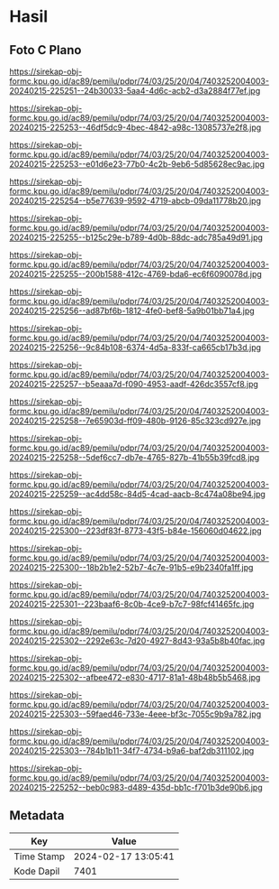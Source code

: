 # Hasil

## Foto C Plano

https://sirekap-obj-formc.kpu.go.id/ac89/pemilu/pdpr/74/03/25/20/04/7403252004003-20240215-225251--24b30033-5aa4-4d6c-acb2-d3a2884f77ef.jpg

https://sirekap-obj-formc.kpu.go.id/ac89/pemilu/pdpr/74/03/25/20/04/7403252004003-20240215-225253--46df5dc9-4bec-4842-a98c-13085737e2f8.jpg

https://sirekap-obj-formc.kpu.go.id/ac89/pemilu/pdpr/74/03/25/20/04/7403252004003-20240215-225253--e01d6e23-77b0-4c2b-9eb6-5d85628ec9ac.jpg

https://sirekap-obj-formc.kpu.go.id/ac89/pemilu/pdpr/74/03/25/20/04/7403252004003-20240215-225254--b5e77639-9592-4719-abcb-09da11778b20.jpg

https://sirekap-obj-formc.kpu.go.id/ac89/pemilu/pdpr/74/03/25/20/04/7403252004003-20240215-225255--b125c29e-b789-4d0b-88dc-adc785a49d91.jpg

https://sirekap-obj-formc.kpu.go.id/ac89/pemilu/pdpr/74/03/25/20/04/7403252004003-20240215-225255--200b1588-412c-4769-bda6-ec6f6090078d.jpg

https://sirekap-obj-formc.kpu.go.id/ac89/pemilu/pdpr/74/03/25/20/04/7403252004003-20240215-225256--ad87bf6b-1812-4fe0-bef8-5a9b01bb71a4.jpg

https://sirekap-obj-formc.kpu.go.id/ac89/pemilu/pdpr/74/03/25/20/04/7403252004003-20240215-225256--9c84b108-6374-4d5a-833f-ca665cb17b3d.jpg

https://sirekap-obj-formc.kpu.go.id/ac89/pemilu/pdpr/74/03/25/20/04/7403252004003-20240215-225257--b5eaaa7d-f090-4953-aadf-426dc3557cf8.jpg

https://sirekap-obj-formc.kpu.go.id/ac89/pemilu/pdpr/74/03/25/20/04/7403252004003-20240215-225258--7e65903d-ff09-480b-9126-85c323cd927e.jpg

https://sirekap-obj-formc.kpu.go.id/ac89/pemilu/pdpr/74/03/25/20/04/7403252004003-20240215-225258--5def6cc7-db7e-4765-827b-41b55b39fcd8.jpg

https://sirekap-obj-formc.kpu.go.id/ac89/pemilu/pdpr/74/03/25/20/04/7403252004003-20240215-225259--ac4dd58c-84d5-4cad-aacb-8c474a08be94.jpg

https://sirekap-obj-formc.kpu.go.id/ac89/pemilu/pdpr/74/03/25/20/04/7403252004003-20240215-225300--223df83f-8773-43f5-b84e-156060d04622.jpg

https://sirekap-obj-formc.kpu.go.id/ac89/pemilu/pdpr/74/03/25/20/04/7403252004003-20240215-225300--18b2b1e2-52b7-4c7e-91b5-e9b2340fa1ff.jpg

https://sirekap-obj-formc.kpu.go.id/ac89/pemilu/pdpr/74/03/25/20/04/7403252004003-20240215-225301--223baaf6-8c0b-4ce9-b7c7-98fcf41465fc.jpg

https://sirekap-obj-formc.kpu.go.id/ac89/pemilu/pdpr/74/03/25/20/04/7403252004003-20240215-225302--2292e63c-7d20-4927-8d43-93a5b8b40fac.jpg

https://sirekap-obj-formc.kpu.go.id/ac89/pemilu/pdpr/74/03/25/20/04/7403252004003-20240215-225302--afbee472-e830-4717-81a1-48b48b5b5468.jpg

https://sirekap-obj-formc.kpu.go.id/ac89/pemilu/pdpr/74/03/25/20/04/7403252004003-20240215-225303--59faed46-733e-4eee-bf3c-7055c9b9a782.jpg

https://sirekap-obj-formc.kpu.go.id/ac89/pemilu/pdpr/74/03/25/20/04/7403252004003-20240215-225303--784b1b11-34f7-4734-b9a6-baf2db311102.jpg

https://sirekap-obj-formc.kpu.go.id/ac89/pemilu/pdpr/74/03/25/20/04/7403252004003-20240215-225252--beb0c983-d489-435d-bb1c-f701b3de90b6.jpg


## Metadata

| Key        | Value               |
| ---------- | ------------------- |
| Time Stamp | 2024-02-17 13:05:41 |
| Kode Dapil | 7401                |



